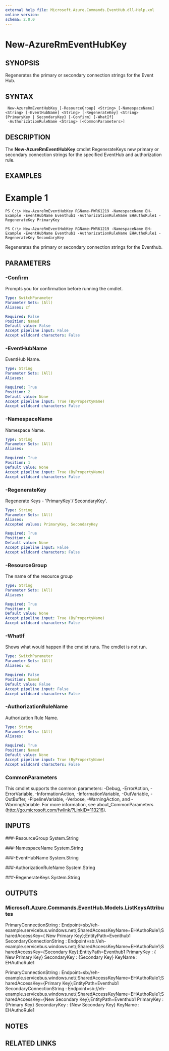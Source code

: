 ```yaml
---
external help file: Microsoft.Azure.Commands.EventHub.dll-Help.xml
online version: 
schema: 2.0.0
---
```


# New-AzureRmEventHubKey

## SYNOPSIS
Regenerates the primary or secondary connection strings for the Event Hub.

## SYNTAX

```
 New-AzureRmEventHubKey [-ResourceGroup] <String> [-NamespaceName] <String> [-EventHubName] <String> [-RegenerateKey] <String> {PrimaryKey | SecondaryKey} [-Confirm] [-WhatIf]
 -AuthorizationRuleName <String> [<CommonParameters>]
```

## DESCRIPTION
The **New-AzureRmEventHubKey** cmdlet RegenerateKeys new primary or secondary connection strings for the specified EventHub and authorization rule.

## EXAMPLES

# Example 1
```
PS C:\> New-AzureRmEventHubKey RGName-PWR61219 -NamespaceName EH-Example -EventHubName Eventhub1 -AuthorizationRuleName EHAuthoRule1 -RegenerateKey PrimaryKey

PS C:\> New-AzureRmEventHubKey RGName-PWR61219 -NamespaceName EH-Example -EventHubName Eventhub1 -AuthorizationRuleName EHAuthoRule1 -RegenerateKey SecondaryKey

```

Regenerates the primary or secondary connection strings for the Eventhub.

## PARAMETERS

### -Confirm
Prompts you for confirmation before running the cmdlet.

```yaml
Type: SwitchParameter
Parameter Sets: (All)
Aliases: cf

Required: False
Position: Named
Default value: False
Accept pipeline input: False
Accept wildcard characters: False
```

### -EventHubName
EventHub Name.

```yaml
Type: String
Parameter Sets: (All)
Aliases: 

Required: True
Position: 2
Default value: None
Accept pipeline input: True (ByPropertyName)
Accept wildcard characters: False
```

### -NamespaceName
Namespace Name.

```yaml
Type: String
Parameter Sets: (All)
Aliases: 

Required: True
Position: 1
Default value: None
Accept pipeline input: True (ByPropertyName)
Accept wildcard characters: False
```

### -RegenerateKey
Regenerate Keys - 'PrimaryKey'/'SecondaryKey'.

```yaml
Type: String
Parameter Sets: (All)
Aliases: 
Accepted values: PrimaryKey, SecondaryKey

Required: True
Position: 4
Default value: None
Accept pipeline input: False
Accept wildcard characters: False
```

### -ResourceGroup
The name of the resource group

```yaml
Type: String
Parameter Sets: (All)
Aliases: 

Required: True
Position: 0
Default value: None
Accept pipeline input: True (ByPropertyName)
Accept wildcard characters: False
```

### -WhatIf
Shows what would happen if the cmdlet runs.
The cmdlet is not run.

```yaml
Type: SwitchParameter
Parameter Sets: (All)
Aliases: wi

Required: False
Position: Named
Default value: False
Accept pipeline input: False
Accept wildcard characters: False
```

### -AuthorizationRuleName
Authorization Rule Name.

```yaml
Type: String
Parameter Sets: (All)
Aliases: 

Required: True
Position: Named
Default value: None
Accept pipeline input: True (ByPropertyName)
Accept wildcard characters: False
```

### CommonParameters
This cmdlet supports the common parameters: -Debug, -ErrorAction, -ErrorVariable, -InformationAction, -InformationVariable, -OutVariable, -OutBuffer, -PipelineVariable, -Verbose, -WarningAction, and -WarningVariable. For more information, see about_CommonParameters (http://go.microsoft.com/fwlink/?LinkID=113216).

## INPUTS

###-ResourceGroup
 System.String
 
###-NamespaceName
 System.String

###-EventHubName
System.String
 
###-AuthorizationRuleName
 System.String
 
###-RegenerateKeys
 System.String

## OUTPUTS

### Microsoft.Azure.Commands.EventHub.Models.ListKeysAttributes

PrimaryConnectionString   : Endpoint=sb://eh-example.servicebus.windows.net/;SharedAccessKeyName=EHAuthoRule1;SharedAccessKey={ New Primary Key};EntityPath=Eventhub1
SecondaryConnectionString : Endpoint=sb://eh-example.servicebus.windows.net/;SharedAccessKeyName=EHAuthoRule1;SharedAccessKey={Secondary Key};EntityPath=Eventhub1
PrimaryKey                : { New Primary Key}
SecondaryKey              : {Secondary Key}
KeyName                   : EHAuthoRule1

PrimaryConnectionString   : Endpoint=sb://eh-example.servicebus.windows.net/;SharedAccessKeyName=EHAuthoRule1;SharedAccessKey={Primary Key};EntityPath=Eventhub1
SecondaryConnectionString : Endpoint=sb://eh-example.servicebus.windows.net/;SharedAccessKeyName=EHAuthoRule1;SharedAccessKey={New Secondary Key};EntityPath=Eventhub1
PrimaryKey                : {Primary Key}
SecondaryKey              : {New Secondary Key}
KeyName                   : EHAuthoRule1




## NOTES

## RELATED LINKS

